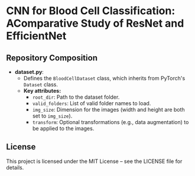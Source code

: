 # CNN for Blood Cell Classification: AComparative Study of ResNet and EfficientNet

## Repository Composition

- **dataset.py**:
  - Defines the `BloodCellDataset` class, which inherits from PyTorch's `Dataset` class.
  - **Key attributes:**
    - `root_dir`: Path to the dataset folder.
    - `valid_folders`: List of valid folder names to load.
    - `img_size`: Dimension for the images (width and height are both set to `img_size`).
    - `transform`: Optional transformations (e.g., data augmentation) to be applied to the images.

## License
This project is licensed under the MIT License – see the LICENSE file for details.
